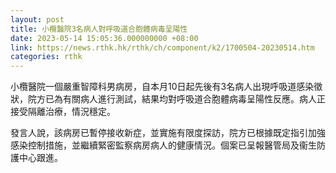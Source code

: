 ```yaml
---
layout: post
title: 小欖醫院3名病人對呼吸道合胞體病毒呈陽性
date: 2023-05-14 15:05:36.000000000 +08:00
link: https://news.rthk.hk/rthk/ch/component/k2/1700504-20230514.htm
categories: rthk
---
```


小欖醫院一個嚴重智障科男病房，自本月10日起先後有3名病人出現呼吸道感染徵狀，院方已為有關病人進行測試，結果均對呼吸道合胞體病毒呈陽性反應。病人正接受隔離治療，情況穩定。

發言人說，該病房已暫停接收新症，並實施有限度探訪，院方已根據既定指引加強感染控制措施，並繼續緊密監察病房病人的健康情況。個案已呈報醫管局及衞生防護中心跟進。

